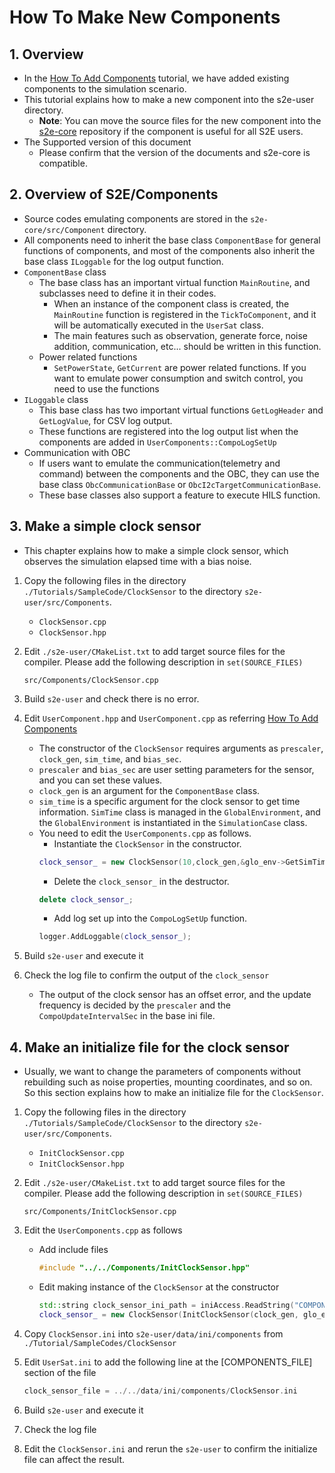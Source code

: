 # How To Make New Components

## 1.  Overview

- In the [How To Add Components](./HowToAddComponents.md) tutorial, we have added existing components to the simulation scenario.
- This tutorial explains how to make a new component into the s2e-user directory.
  - **Note**: You can move the source files for the new component into the [s2e-core](https://github.com/ut-issl/s2e-core) repository if the component is useful for all S2E users.
- The Supported version of this document
  - Please confirm that the version of the documents and s2e-core is compatible.


## 2. Overview of S2E/Components

- Source codes emulating components are stored in the `s2e-core/src/Component` directory.
- All components need to inherit the base class `ComponentBase` for general functions of components, and most of the components also inherit the base class `ILoggable` for the log output function.
- `ComponentBase` class
  - The base class has an important virtual function `MainRoutine`, and subclasses need to define it in their codes.
    - When an instance of the component class is created, the `MainRoutine` function is registered in the `TickToComponent`, and it will be automatically executed in the `UserSat` class.
    - The main features such as observation, generate force, noise addition, communication, etc... should be written in this function.
  - Power related functions
    - `SetPowerState`, `GetCurrent` are power related functions. If you want to emulate power consumption and switch control, you need to use the functions
- `ILoggable` class
  - This base class has two important virtual functions `GetLogHeader` and `GetLogValue`, for CSV log output.
  - These functions are registered into the log output list when the components are added in `UserComponents::CompoLogSetUp` 
- Communication with OBC
  - If users want to emulate the communication(telemetry and command) between the components and the OBC, they can use the base class `ObcCommunicationBase` or `ObcI2cTargetCommunicationBase`.
  - These base classes also support a feature to execute HILS function.


## 3. Make a simple clock sensor

- This chapter explains how to make a simple clock sensor, which observes the simulation elapsed time with a bias noise.

1. Copy the following files in the directory `./Tutorials/SampleCode/ClockSensor` to the directory `s2e-user/src/Components`.
   - `ClockSensor.cpp`
   - `ClockSensor.hpp`

2. Edit `./s2e-user/CMakeList.txt` to add target source files for the compiler. Please add the following description in `set(SOURCE_FILES)`

   ```
   src/Components/ClockSensor.cpp
   ```

3. Build `s2e-user` and check there is no error.

4. Edit `UserComponent.hpp` and `UserComponent.cpp` as referring [How To Add Components](./HowToAddComponents.md)

   - The constructor of the `ClockSensor` requires arguments as `prescaler`, `clock_gen`, `sim_time`, and `bias_sec`.
   - `prescaler` and `bias_sec` are user setting parameters for the sensor, and you can set these values.
   - `clock_gen` is an argument for the `ComponentBase` class.
   - `sim_time` is a specific argument for the clock sensor to get time information. `SimTime` class is managed in the `GlobalEnvironment`, and the `GlobalEnvironment` is instantiated in the `SimulationCase` class.
   - You need to edit the `UserComponents.cpp` as follows.
     - Instantiate the `ClockSensor` in the constructor.
     ```c++
     clock_sensor_ = new ClockSensor(10,clock_gen,&glo_env->GetSimTime(),0.001);
     ```
     - Delete the `clock_sensor_` in the destructor.
     ```c++
     delete clock_sensor_;
     ```
     - Add log set up into the `CompoLogSetUp` function.
     ```c++
     logger.AddLoggable(clock_sensor_);
     ```

5. Build `s2e-user` and execute it

6. Check the log file to confirm the output of the `clock_sensor`
   - The output of the clock sensor has an offset error, and the update frequency is decided by the `prescaler` and the `CompoUpdateIntervalSec` in the base ini file.

## 4. Make an initialize file for the clock sensor

- Usually, we want to change the parameters of components without rebuilding such as noise properties, mounting coordinates, and so on. So this section explains how to make an initialize file for the `ClockSensor`.

1. Copy the following files in the directory `./Tutorials/SampleCode/ClockSensor` to the directory `s2e-user/src/Components`.
   - `InitClockSensor.cpp`
   - `InitClockSensor.hpp`

2. Edit `./s2e-user/CMakeList.txt` to add target source files for the compiler. Please add the following description in `set(SOURCE_FILES)`

   ```
   src/Components/InitClockSensor.cpp
   ```

4. Edit the `UserComponents.cpp` as follows
   - Add include files
     ```c++
     #include "../../Components/InitClockSensor.hpp"
     ```
   - Edit making instance of the `ClockSensor` at the constructor
     ```c++
     std::string clock_sensor_ini_path = iniAccess.ReadString("COMPONENTS_FILE", "clock_sensor_file");
     clock_sensor_ = new ClockSensor(InitClockSensor(clock_gen, glo_env->GetSimTime(), clock_sensor_ini_path));
     ```

6. Copy `ClockSensor.ini` into `s2e-user/data/ini/components` from `./Tutorial/SampleCodes/ClockSensor`

7. Edit `UserSat.ini` to add the following line at the [COMPONENTS_FILE] section of the file

   ```c++
   clock_sensor_file = ../../data/ini/components/ClockSensor.ini
   ```

8. Build `s2e-user` and execute it

9. Check the log file 

10. Edit the `ClockSensor.ini` and rerun the `s2e-user` to confirm the initialize file can affect the result.
